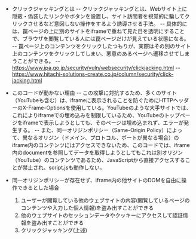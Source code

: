 - クリックジャッキングとは
  -- クリックジャッキングとは、Webサイト上に隠蔽・偽装したリンクやボタンを設置し、サイト訪問者を視覚的に騙してクリックさせるなど意図しない操作をするよう誘導させる手法。
  -- 具体的には、罠ページの上に別のサイトをiframeで重ねて見た目を透明にすることで、ブラウザを閲覧している人には罠ページだけが見えている状態になる。
  -- 罠ページ上のコンテンツをクリックしたつもりが、実際はその別のサイト上のコンテンツをクリックしてしまい、悪意のあるページへ遷移させてしまうことができる。
  -- https://www.ipa.go.jp/security/vuln/websecurity/clickjacking.html
  -- https://www.hitachi-solutions-create.co.jp/column/security/click-jacking.html
- このコードが動かない理由
  -- この攻撃に対抗するため、多くのサイト（YouTubeも含む）は、iframeに表示されることを防ぐためにHTTPヘッダーのX-Frame-Optionsを使用している。YouTubeのような大手サイトでは、これによりiframeでの埋め込みを制限しているため、YouTubeのトップページをiframeで表示しようとしても、そのページは埋め込まれず、エラーが発生する。
  -- また、同一オリジンポリシー（Same-Origin Policy）によって、異なるオリジン（ドメイン、プロトコル、ポートが異なる場合）のiframe内のコンテンツにはアクセスできないため、このコードでは、iframe内のdocumentを参照してデータを取得しようとしてもこれは別オリジン（YouTube）のコンテンツであるため、JavaScriptから直接アクセスすることが禁止され、script.jsも動作しない。
- 同一オリジンポリシーが存在せず、iframe内の他サイトのDOMを自由に操作できるとした場合

  1. ユーザーが閲覧している他のウェブサイトの内容(閲覧しているページのコンテンツや入力した個人情報)を盗み出すことができる
  2. 他のウェブサイトのセッションデータやクッキーにアクセスして認証情報を盗み出すことができる
  3. クリックジャッキング(上述)
